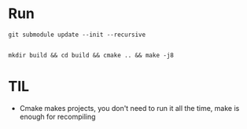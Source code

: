 # Run

```
git submodule update --init --recursive 


mkdir build && cd build && cmake .. && make -j8
```

# TIL

- Cmake makes projects, you don't need to run it all the time, make is enough for recompiling